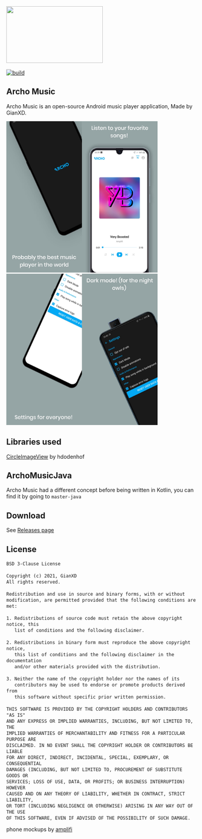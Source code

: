 <img src="https://cdn.discordapp.com/attachments/803677887496060999/826646596430725160/ar_music_github_logo.png" width="255" height="150"/>

[![build](https://github.com/gianxddddd/ArchoMusic/actions/workflows/android.yml/badge.svg)](https://github.com/gianxddddd/ArchoMusic/actions/workflows/android.yml)


## Archo Music
Archo Music is an open-source Android music player application, Made by GianXD.


<img src="img/1.jpeg" alt="drawing" height="auto" width="200"/><img src="img/2.jpeg" alt="drawing" height="auto" width="200"/><img src="img/3.jpeg" alt="drawing" height="auto" width="200"/><img src="img/4.jpeg" alt="drawing" height="auto" width="200"/>



## Libraries used

[CircleImageView](https://github.com/hdodenhof/CircleImageView) by hdodenhof


## ArchoMusicJava
Archo Music had a different concept before being written in Kotlin, you can find it
by going to `master-java`


## Download

See [Releases page](https://github.com/gianxddddd/ArchoMusic/releases)


## License
```
BSD 3-Clause License

Copyright (c) 2021, GianXD
All rights reserved.

Redistribution and use in source and binary forms, with or without
modification, are permitted provided that the following conditions are met:

1. Redistributions of source code must retain the above copyright notice, this
   list of conditions and the following disclaimer.

2. Redistributions in binary form must reproduce the above copyright notice,
   this list of conditions and the following disclaimer in the documentation
   and/or other materials provided with the distribution.

3. Neither the name of the copyright holder nor the names of its
   contributors may be used to endorse or promote products derived from
   this software without specific prior written permission.

THIS SOFTWARE IS PROVIDED BY THE COPYRIGHT HOLDERS AND CONTRIBUTORS "AS IS"
AND ANY EXPRESS OR IMPLIED WARRANTIES, INCLUDING, BUT NOT LIMITED TO, THE
IMPLIED WARRANTIES OF MERCHANTABILITY AND FITNESS FOR A PARTICULAR PURPOSE ARE
DISCLAIMED. IN NO EVENT SHALL THE COPYRIGHT HOLDER OR CONTRIBUTORS BE LIABLE
FOR ANY DIRECT, INDIRECT, INCIDENTAL, SPECIAL, EXEMPLARY, OR CONSEQUENTIAL
DAMAGES (INCLUDING, BUT NOT LIMITED TO, PROCUREMENT OF SUBSTITUTE GOODS OR
SERVICES; LOSS OF USE, DATA, OR PROFITS; OR BUSINESS INTERRUPTION) HOWEVER
CAUSED AND ON ANY THEORY OF LIABILITY, WHETHER IN CONTRACT, STRICT LIABILITY,
OR TORT (INCLUDING NEGLIGENCE OR OTHERWISE) ARISING IN ANY WAY OUT OF THE USE
OF THIS SOFTWARE, EVEN IF ADVISED OF THE POSSIBILITY OF SUCH DAMAGE.
```

phone mockups by [amplifi](https://www.amplifi-beats.tk)
